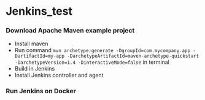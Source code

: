 # Jenkins_test

### Download Apache Maven example project

- Install maven 
- Run command `mvn archetype:generate -DgroupId=com.mycompany.app -DartifactId=my-app -DarchetypeArtifactId=maven-archetype-quickstart -DarchetypeVersion=1.4 -DinteractiveMode=false` in terminal 
- Build in Jenkins  
- Install Jenkins controller and agent 

### Run Jenkins on Docker 
 
